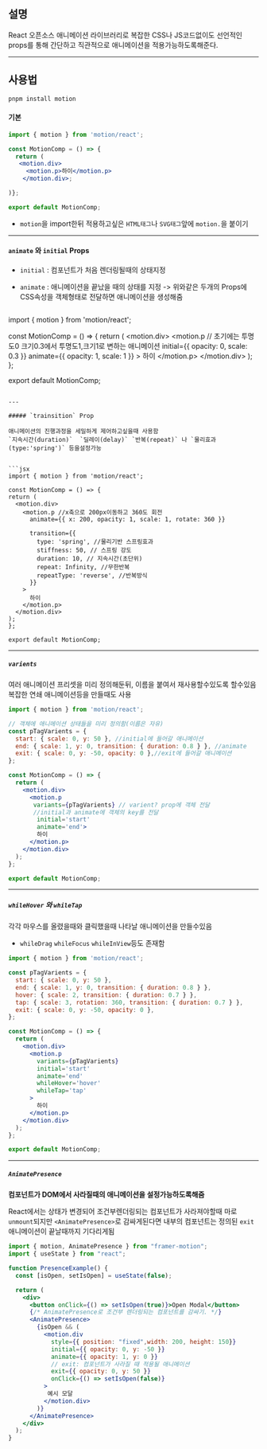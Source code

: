 
## 설명

React 오픈소스 애니메이션 라이브러리로 복잡한 CSS나 JS코드없이도 
선언적인 props를 통해 간단하고 직관적으로 애니메이션을 적용가능하도록해준다.


---

## 사용법

```
pnpm install motion
```


#### 기본

```jsx
import { motion } from 'motion/react';

const MotionComp = () => {
  return (
   <motion.div>
     <motion.p>하이</motion.p>
    </motion.div>;

)};

export default MotionComp;

```
- `motion`을 import한뒤 적용하고싶은 `HTML태그`나 `SVG태그`앞에 `motion.`을 붙이기
---

#### `animate` 와 `initial` Props

- `initial` : 컴포넌트가 처음 렌더링될때의 상태지정
- `animate` : 애니메이션을 끝났을 때의 상태를 지정
  -> 위와같은 두개의 Props에 CSS속성을 객체형태로 전달하면 애니메이션을 생성해줌

  ```jsx
import { motion } from 'motion/react';

const MotionComp = () => {
  return (
    <motion.div>
      <motion.p
      // 초기에는 투명도0 크기0.3에서  투명도1,크기1로 변하는 애니메이션
        initial={{ opacity: 0, scale: 0.3 }}
        animate={{ opacity: 1, scale: 1 }}
      >
        하이
      </motion.p>
    </motion.div>
  );
};

export default MotionComp;

  ```

---

##### `trainsition` Prop

애니메이션의 진행과정을 세밀하게 제어하고싶을때 사용함
`지속시간(duration)`  `딜레이(delay)` `반복(repeat)` 나 `물리효과(type:'spring')` 등을설정가능


```jsx
import { motion } from 'motion/react';

const MotionComp = () => {
  return (
    <motion.div>
      <motion.p //x축으로 200px이동하고 360도 회전
        animate={{ x: 200, opacity: 1, scale: 1, rotate: 360 }} 
        
        transition={{
          type: 'spring', //물리기반 스프링효과
          stiffness: 50, // 스프링 강도
          duration: 10, // 지속시간(초단위)
          repeat: Infinity, //무한반복
          repeatType: 'reverse', //반복방식
        }}
      >
        하이
      </motion.p>
    </motion.div>
  );
};

export default MotionComp;

```

---

##### `varients`

여러 애니메이션 프리셋을 미리 정의해둔뒤, 이름을 붙여서 재사용할수있도록 할수있음
복잡한 연쇄 애니메이션등을 만들때도 사용

```jsx
import { motion } from 'motion/react';

// 객체에 애니메이션 상태들을 미리 정의함(이름은 자유)
const pTagVarients = {
  start: { scale: 0, y: 50 }, //initial에 들어갈 애니메이션
  end: { scale: 1, y: 0, transition: { duration: 0.8 } }, //animate
  exit: { scale: 0, y: -50, opacity: 0 },//exit에 들어갈 애니메이션
};

const MotionComp = () => {
  return (
    <motion.div> 
      <motion.p
       variants={pTagVarients} // varient? prop에 객체 전달
       //initial과 animate에 객체의 key를 전달
        initial='start'
        animate='end'>
        하이
      </motion.p>
    </motion.div>
  );
};

export default MotionComp;

```
---

##### `whileHover` 와 `whileTap`

각각 마우스를 올렸을때와 클릭했을때 나타날 애니메이션을 만들수있음
- `whileDrag` `whileFocus` `whileInView`등도 존재함

```jsx
import { motion } from 'motion/react';

const pTagVarients = {
  start: { scale: 0, y: 50 },
  end: { scale: 1, y: 0, transition: { duration: 0.8 } },
  hover: { scale: 2, transition: { duration: 0.7 } },
  tap: { scale: 3, rotation: 360, transition: { duration: 0.7 } },
  exit: { scale: 0, y: -50, opacity: 0 },
};

const MotionComp = () => {
  return (
    <motion.div>
      <motion.p
        variants={pTagVarients}
        initial='start'
        animate='end'
        whileHover='hover'
        whileTap='tap'
      >
        하이
      </motion.p>
    </motion.div>
  );
};

export default MotionComp;

```


---


##### `AnimatePresence`

**컴포넌트가 DOM에서 사라질때의 애니메이션을 설정가능하도록해줌**

React에서는 상태가 변경되어 조건부렌더링되는 컴포넌트가 사라져야할때 마로 `unmount`되지만
`<AnimatePresence>`로 감싸게된다면 내부의 컴포넌트는 정의된 `exit` 애니메이션이
끝날때까지 기다리게됨


``` jsx
import { motion, AnimatePresence } from "framer-motion";
import { useState } from "react";

function PresenceExample() {
  const [isOpen, setIsOpen] = useState(false);

  return (
    <div>
      <button onClick={() => setIsOpen(true)}>Open Modal</button>
      {/* AnimatePresence로 조건부 렌더링되는 컴포넌트를 감싸기. */}
      <AnimatePresence>
        {isOpen && (
          <motion.div
            style={{ position: "fixed",width: 200, height: 150}}
            initial={{ opacity: 0, y: -50 }}
            animate={{ opacity: 1, y: 0 }}
            // exit: 컴포넌트가 사라질 때 적용될 애니메이션
            exit={{ opacity: 0, y: 50 }}
            onClick={() => setIsOpen(false)}
          >
           예시 모달
          </motion.div>
        )}
      </AnimatePresence>
    </div>
  );
}
```












